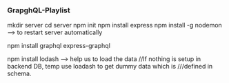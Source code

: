 ### GrapghQL-Playlist

mkdir server
cd server
npm init
npm install express
npm install -g nodemon  --> to restart server automatically

npm install graphql express-graphql

npm install lodash --> help us to load the data
//If nothing is setup in backend DB, temp use loadash to get dummy data which is ///defined in schema.

